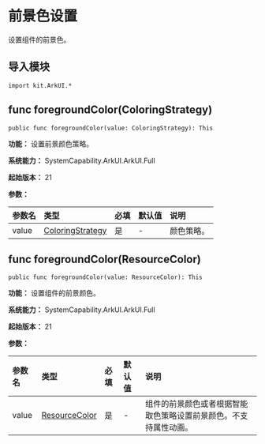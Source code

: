 # 前景色设置

设置组件的前景色。

## 导入模块

```cangjie
import kit.ArkUI.*
```

## func foregroundColor(ColoringStrategy)

```cangjie
public func foregroundColor(value: ColoringStrategy): This
```

**功能：** 设置前景颜色策略。

**系统能力：** SystemCapability.ArkUI.ArkUI.Full

**起始版本：** 21

**参数：**

|参数名|类型|必填|默认值|说明|
|:---|:---|:---|:---|:---|
|value|[ColoringStrategy](./cj-common-types.md#enum-coloringstrategy)|是|-|颜色策略。|

## func foregroundColor(ResourceColor)

```cangjie
public func foregroundColor(value: ResourceColor): This
```

**功能：** 设置组件的前景颜色。

**系统能力：** SystemCapability.ArkUI.ArkUI.Full

**起始版本：** 21

**参数：**

|参数名|类型|必填|默认值|说明|
|:---|:---|:---|:---|:---|
|value|[ResourceColor](../apis/BasicServicesKit/cj-apis-base.md#interface-resourcecolor)|是|-|组件的前景颜色或者根据智能取色策略设置前景颜色。不支持属性动画。|

